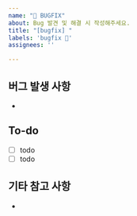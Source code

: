 ```yaml
---
name: "🐞 BUGFIX"
about: Bug 발견 및 해결 시 작성해주세요.
title: "[bugfix] "
labels: 'bugfix 🐞'
assignees: ''

---
```

## 버그 발생 사항

-

## To-do

- [ ] todo
- [ ] todo

## 기타 참고 사항

-
